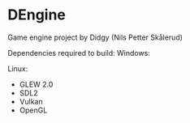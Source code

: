 # DEngine

Game engine project by Didgy (Nils Petter Skålerud)

Dependencies required to build:
Windows:

Linux:
* GLEW 2.0
* SDL2
* Vulkan
* OpenGL

